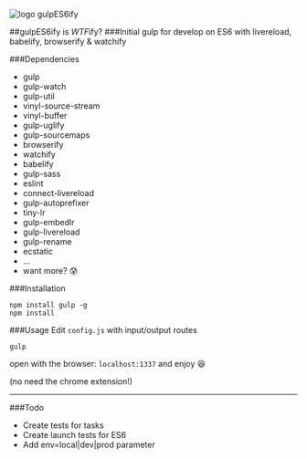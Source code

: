 
![logo gulpES6ify](https://raw.githubusercontent.com/davesnx/gulpES6ify/master/header.png)

##gulpES6ify is *WTF*ify?
###Initial gulp for develop on ES6 with livereload, babelify, browserify & watchify

###Dependencies
 - gulp
 - gulp-watch
 - gulp-util
 - vinyl-source-stream
 - vinyl-buffer
 - gulp-uglify
 - gulp-sourcemaps
 - browserify
 - watchify
 - babelify
 - gulp-sass
 - eslint
 - connect-livereload
 - gulp-autoprefixer
 - tiny-lr
 - gulp-embedlr
 - gulp-livereload
 - gulp-rename
 - ecstatic
 - ...
 - want more? :cold_sweat:

###Installation
```
npm install gulp -g
npm install
```

###Usage
Edit `config.js` with input/output routes
```
gulp
```
open with the browser: `localhost:1337`
and enjoy :satisfied:

(no need the chrome extension!)

___

###Todo
 - Create tests for tasks
 - Create launch tests for ES6
 - Add env=local|dev|prod parameter
